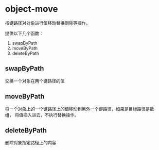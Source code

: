# object-move
按键路径对对象进行值移动替换删除等操作。

提供以下几个函数：
1. swapByPath
2. moveByPath
3. deleteByPath

## swapByPath

交换一个对象在两个键路径的值

## moveByPath

将一个对象上的一个键路径上的值移动到另外一个键路径，如果是目标路径是数组，
将值插入进去，不执行替换操作。

## deleteByPath

删除对象指定路径上的内容
